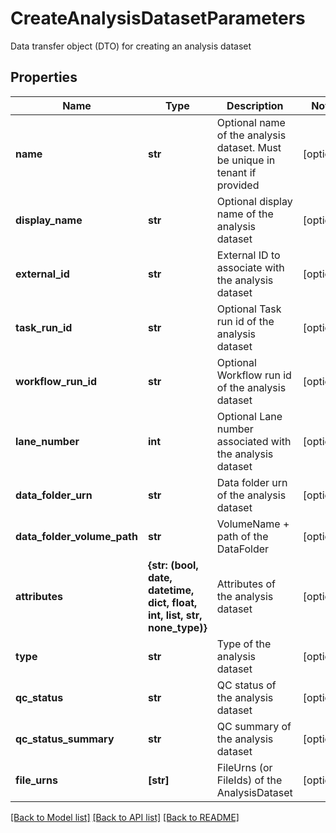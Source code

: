 # CreateAnalysisDatasetParameters

Data transfer object (DTO) for creating an analysis dataset

## Properties
Name | Type | Description | Notes
------------ | ------------- | ------------- | -------------
**name** | **str** | Optional name of the analysis dataset. Must be unique in tenant if provided | [optional] 
**display_name** | **str** | Optional display name of the analysis dataset | [optional] 
**external_id** | **str** | External ID to associate with the analysis dataset | [optional] 
**task_run_id** | **str** | Optional Task run id of the analysis dataset | [optional] 
**workflow_run_id** | **str** | Optional Workflow run id of the analysis dataset | [optional] 
**lane_number** | **int** | Optional Lane number associated with the analysis dataset | [optional] 
**data_folder_urn** | **str** | Data folder urn of the analysis dataset | [optional] 
**data_folder_volume_path** | **str** | VolumeName + path of the DataFolder | [optional] 
**attributes** | **{str: (bool, date, datetime, dict, float, int, list, str, none_type)}** | Attributes of the analysis dataset | [optional] 
**type** | **str** | Type of the analysis dataset | [optional] 
**qc_status** | **str** | QC status of the analysis dataset | [optional] 
**qc_status_summary** | **str** | QC summary of the analysis dataset | [optional] 
**file_urns** | **[str]** | FileUrns (or FileIds) of the AnalysisDataset | [optional] 

[[Back to Model list]](../README.md#documentation-for-models) [[Back to API list]](../README.md#documentation-for-api-endpoints) [[Back to README]](../README.md)


